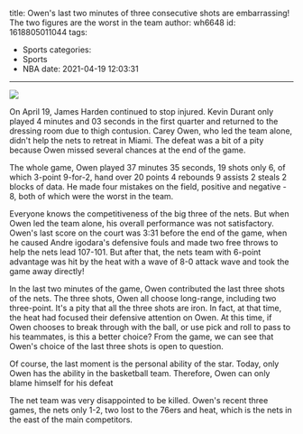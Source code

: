 title: Owen's last two minutes of three consecutive shots are embarrassing! The two figures are the worst in the team
author: wh6648
id: 1618805011044
tags: 
- Sports
categories: 
- Sports
- NBA
date: 2021-04-19 12:03:31
---
![](https://p3.itc.cn/q_70/images01/20210419/36731c8baf45440597cc4fdb2e1629bf.jpeg)


On April 19, James Harden continued to stop injured. Kevin Durant only played 4 minutes and 03 seconds in the first quarter and returned to the dressing room due to thigh contusion. Carey Owen, who led the team alone, didn't help the nets to retreat in Miami. The defeat was a bit of a pity because Owen missed several chances at the end of the game.

The whole game, Owen played 37 minutes 35 seconds, 19 shots only 6, of which 3-point 9-for-2, hand over 20 points 4 rebounds 9 assists 2 steals 2 blocks of data. He made four mistakes on the field, positive and negative - 8, both of which were the worst in the team.

Everyone knows the competitiveness of the big three of the nets. But when Owen led the team alone, his overall performance was not satisfactory. Owen's last score on the court was 3:31 before the end of the game, when he caused Andre igodara's defensive fouls and made two free throws to help the nets lead 107-101. But after that, the nets team with 6-point advantage was hit by the heat with a wave of 8-0 attack wave and took the game away directly!

In the last two minutes of the game, Owen contributed the last three shots of the nets. The three shots, Owen all choose long-range, including two three-point. It's a pity that all the three shots are iron. In fact, at that time, the heat had focused their defensive attention on Owen. At this time, if Owen chooses to break through with the ball, or use pick and roll to pass to his teammates, is this a better choice? From the game, we can see that Owen's choice of the last three shots is open to question.

Of course, the last moment is the personal ability of the star. Today, only Owen has the ability in the basketball team. Therefore, Owen can only blame himself for his defeat

The net team was very disappointed to be killed. Owen's recent three games, the nets only 1-2, two lost to the 76ers and heat, which is the nets in the east of the main competitors.

